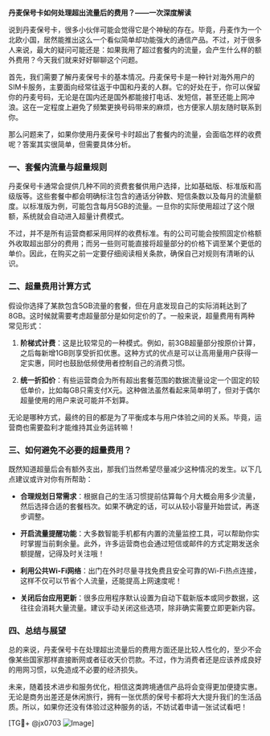 **丹麦保号卡如何处理超出流量后的费用？——一次深度解读**

说到丹麦保号卡，很多小伙伴可能会觉得它是个神秘的存在。毕竟，丹麦作为一个北欧小国，居然能推出这么一个看似简单却功能强大的通信产品。不过，对于很多人来说，最大的疑问可能还是：如果我用了超过套餐内的流量，会产生什么样的额外费用？今天我们就来好好聊聊这个问题。

首先，我们需要了解丹麦保号卡的基本情况。丹麦保号卡是一种针对海外用户的SIM卡服务，主要面向经常往返于中国和丹麦的人群。它的好处在于，你可以保留你的丹麦号码，无论是在国内还是国外都能接打电话、发短信，甚至还能上网冲浪。这在一定程度上避免了频繁更换号码带来的麻烦，也方便家人朋友随时联系到你。

那么问题来了，如果你使用丹麦保号卡时超出了套餐内的流量，会面临怎样的收费呢？答案其实很简单，但需要具体分析。

### 一、套餐内流量与超量规则

丹麦保号卡通常会提供几种不同的资费套餐供用户选择，比如基础版、标准版和高级版等。这些套餐中都会明确标注包含的通话分钟数、短信条数以及每月的流量额度。以标准版为例，可能包含每月5GB的流量。一旦你的实际使用超过了这个限额，系统就会自动进入超量计费模式。

不过，并不是所有运营商都采用同样的收费标准。有的公司可能会按照固定价格额外收取超出部分的费用；而另一些则可能直接将超量部分的价格下调至某个更低的单价。因此，在购买之前一定要仔细阅读相关条款，确保自己对规则有清晰的认识。

### 二、超量费用计算方式

假设你选择了某款包含5GB流量的套餐，但在月底发现自己的实际消耗达到了8GB。这时候就需要考虑超量部分是如何定价的了。一般来说，超量费用有两种常见形式：

1. **阶梯式计费**：这是比较常见的一种模式。例如，前3GB超量部分按原价计算，之后每新增1GB则享受折扣优惠。这种方式的优点是可以让高用量用户获得一定实惠，同时也鼓励低频使用者控制自己的消费习惯。
   
2. **统一折扣价**：有些运营商会为所有超出套餐范围的数据流量设定一个固定的较低单价，比如每GB只需支付X元。这种做法虽然看起来简单明了，但对于偶尔超量使用的用户来说可能并不划算。

无论是哪种方式，最终的目的都是为了平衡成本与用户体验之间的关系。毕竟，运营商也需要盈利才能维持其业务运转嘛！

### 三、如何避免不必要的超量费用？

既然知道超量后会有额外支出，那我们当然希望尽量减少这种情况的发生。以下几点建议或许对你有所帮助：

- **合理规划日常需求**：根据自己的生活习惯提前估算每个月大概会用多少流量，然后选择合适的套餐档次。如果不确定的话，可以从较小容量开始尝试，再逐步调整。
  
- **开启流量提醒功能**：大多数智能手机都有内置的流量监控工具，可以帮助你实时掌握当前剩余量。此外，许多运营商也会通过短信或邮件的方式定期发送余额提醒，记得及时关注哦！

- **利用公共Wi-Fi网络**：出门在外时尽量寻找免费且安全可靠的Wi-Fi热点连接，这样不仅可以节省个人流量，还能提高上网速度呢！

- **关闭后台应用更新**：很多应用程序默认设置为自动下载新版本或同步数据，这往往会消耗大量流量。建议手动关闭这些选项，除非确实需要立即更新内容。

### 四、总结与展望

总的来说，丹麦保号卡在处理超出流量后的费用方面还是比较人性化的，至少不会像某些国家那样直接断网或者征收天价罚款。不过，作为消费者还是应该养成良好的用网习惯，以免造成不必要的经济损失。

未来，随着技术进步和服务优化，相信这类跨境通信产品将会变得更加便捷实惠。无论是商务出差还是休闲旅行，拥有一张优质的保号卡都将大大提升我们的生活品质。所以，如果你还没有体验过这种服务的话，不妨试着申请一张试试看吧！

[TG💪+ @jx0703 ![Image](https://github.com/user-attachments/assets/dbca1d08-cadb-493c-b0ec-ad6f7a83f270)]